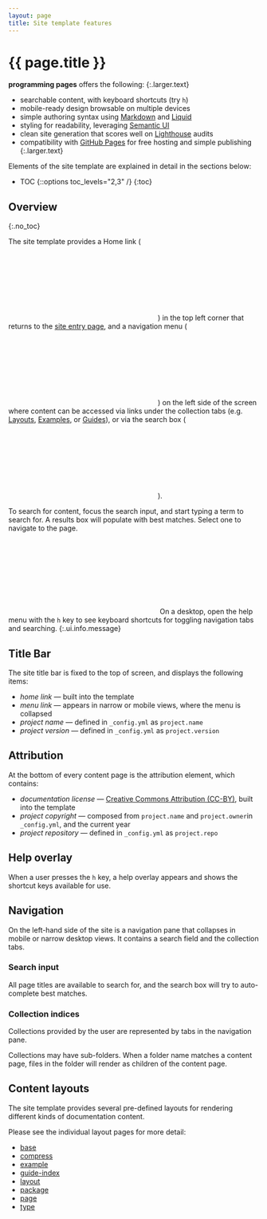 ```yaml
---
layout: page
title: Site template features
---
```


# {{ page.title }}

**programming pages** offers the following:
{:.larger.text}

- searchable content, with keyboard shortcuts (try `h`)
- mobile-ready design browsable on multiple devices
- simple authoring syntax using [Markdown](/examples/sampler/#/examples/) and [Liquid][liquid]
- styling for readability, leveraging [Semantic UI][semantic-ui]
- clean site generation that scores well on [Lighthouse][lighthouse] audits
- compatibility with [GitHub Pages][ghpages] for free hosting and simple publishing
{:.larger.text}

Elements of the site template are explained in detail in the sections below:

- TOC
{::options toc_levels="2,3" /}
{:toc}

## Overview
{:.no_toc}

The site template provides a Home link (&nbsp;<i><svg class="icon"><use xlink:href="#home" /></svg></i>) in the top left corner that returns to the [site entry page][homepage], and a navigation menu (&nbsp;<i><svg class="icon"><use xlink:href="#bars" /></svg></i>) on the left side of the screen where content can be accessed via links under the collection tabs (e.g. [Layouts](#/api "toggle the Layouts collection"), [Examples](#/examples "toggle the Examples collection"), or [Guides](#/guides "toggle the Guides collection")), or via the search box (&nbsp;<i><svg class="icon"><use xlink:href="#magnifier" /></svg></i>).

To search for content, focus the search input, and start typing a term to search for. A results box will populate with best matches. Select one to navigate to the page.

<i><svg class="icon"><use xlink:href="#info-circle" /></svg></i>
On a desktop, open the help menu with the `h` key to see keyboard shortcuts for toggling navigation tabs and searching.
{:.ui.info.message}


## Title Bar

The site title bar is fixed to the top of screen, and displays the following items:

- _home link_ &mdash; built into the template
- _menu link_ &mdash; appears in narrow or mobile views, where the menu is collapsed
- _project name_ &mdash; defined in `_config.yml` as `project.name`
- _project version_ &mdash; defined in `_config.yml` as `project.version`


## Attribution

At the bottom of every content page is the attribution element, which contains:

- _documentation license_ &mdash; [Creative Commons Attribution (CC-BY)][cc-by], built into the template
- _project copyright_ &mdash; composed from `project.name` and `project.owner`in `_config.yml`, and the current year
- _project repository_ &mdash; defined in `_config.yml` as `project.repo`


## Help overlay

When a user presses the `h` key, a help overlay appears and shows the shortcut keys available for use.


## Navigation

On the left-hand side of the site is a navigation pane that collapses in mobile or narrow desktop views. It contains a search field and the collection tabs.

### Search input

All page titles are available to search for, and the search box will try to auto-complete best matches.

### Collection indices

Collections provided by the user are represented by tabs in the navigation pane.

Collections may have sub-folders. When a folder name matches a content page, files in the folder will render as children of the content page.

## Content layouts

The site template provides several pre-defined layouts for rendering different kinds of documentation content.

Please see the individual layout pages for more detail:

- [base](/api/base/#/api/)
- [compress](/api/compress/#/api/)
- [example](/api/example/#/api/)
- [guide-index](/api/guide-index/#/api/)
- [layout](/api/layout/#/api/)
- [package](/api/package/#/api/)
- [page](/api/page/#/api/)
- [type](/api/type/#/api/)



[cc-by]: https://creativecommons.org/licenses/by/4.0/ "Creative Commons Attribution 4.0 International (CC BY 4.0)"
[ghpages]: https://pages.github.com/ "Websites for you and your projects. Hosted directly from your GitHub repository"
[homepage]: /guides/Authoring-Documentation/#homepage "User-authored homepage"
[liquid]: https://shopify.github.io/liquid/ "Safe, customer-facing template language for flexible web apps"
[lighthouse]: https://developers.google.com/web/tools/lighthouse/ "Lighthouse is an open-source, automated tool for improving the quality of web pages"
[semantic-ui]: https://semantic-ui.com/ "Semantic is a development framework that helps create beautiful, responsive layouts using human-friendly HTML"
